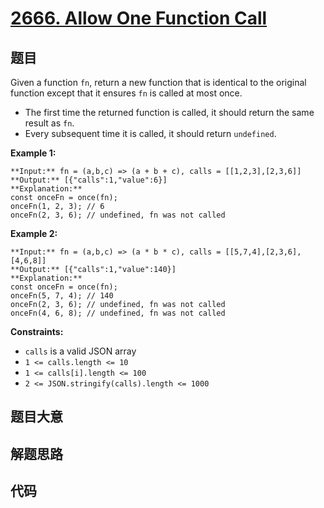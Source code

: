 # [2666. Allow One Function Call](https://leetcode.com/problems/allow-one-function-call)

## 题目

Given a function `fn`, return a new function that is identical to the original
function except that it ensures `fn` is called at most once.

  * The first time the returned function is called, it should return the same result as `fn`.
  * Every subsequent time it is called, it should return `undefined`.



**Example 1:**

    
    
    **Input:** fn = (a,b,c) => (a + b + c), calls = [[1,2,3],[2,3,6]]
    **Output:** [{"calls":1,"value":6}]
    **Explanation:**
    const onceFn = once(fn);
    onceFn(1, 2, 3); // 6
    onceFn(2, 3, 6); // undefined, fn was not called
    

**Example 2:**

    
    
    **Input:** fn = (a,b,c) => (a * b * c), calls = [[5,7,4],[2,3,6],[4,6,8]]
    **Output:** [{"calls":1,"value":140}]
    **Explanation:**
    const onceFn = once(fn);
    onceFn(5, 7, 4); // 140
    onceFn(2, 3, 6); // undefined, fn was not called
    onceFn(4, 6, 8); // undefined, fn was not called
    



**Constraints:**

  * `calls` is a valid JSON array
  * `1 <= calls.length <= 10`
  * `1 <= calls[i].length <= 100`
  * `2 <= JSON.stringify(calls).length <= 1000`


## 题目大意

## 解题思路

## 代码

```javascript

```
